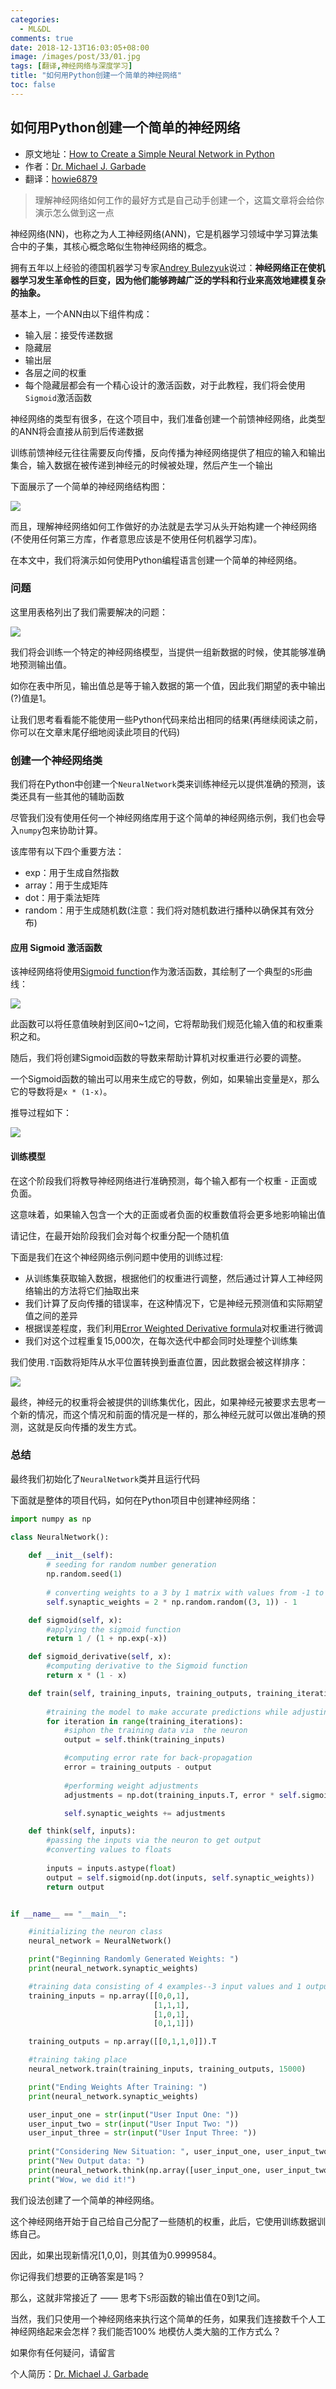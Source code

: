 ```yaml
---
categories:
  - ML&DL
comments: true
date: 2018-12-13T16:03:05+08:00
image: /images/post/33/01.jpg
tags: [翻译,神经网络与深度学习]
title: "如何用Python创建一个简单的神经网络"
toc: false
---
```


## 如何用Python创建一个简单的神经网络

- 原文地址：[How to Create a Simple Neural Network in Python](https://www.kdnuggets.com/2018/10/simple-neural-network-python.html)
- 作者：[Dr. Michael J. Garbade](https://www.linkedin.com/in/garbade)
- 翻译：[howie6879](https://github.com/howie6879)

> 理解神经网络如何工作的最好方式是自己动手创建一个，这篇文章将会给你演示怎么做到这一点

神经网络(NN)，也称之为人工神经网络(ANN)，它是机器学习领域中学习算法集合中的子集，其核心概念略似生物神经网络的概念。

拥有五年以上经验的德国机器学习专家[Andrey Bulezyuk](https://www.education-ecosystem.com/andreybu/REaxr-machine-learning-model-python-sklearn-kera/oPGdP-machine-learning-model-python-sklearn-kera/)说过：**神经网络正在使机器学习发生革命性的巨变，因为他们能够跨越广泛的学科和行业来高效地建模复杂的抽象。**

基本上，一个ANN由以下组件构成：

- 输入层：接受传递数据
- 隐藏层
- 输出层
- 各层之间的权重
- 每个隐藏层都会有一个精心设计的激活函数，对于此教程，我们将会使用`Sigmoid`激活函数

神经网络的类型有很多，在这个项目中，我们准备创建一个前馈神经网络，此类型的ANN将会直接从前到后传递数据

训练前馈神经元往往需要反向传播，反向传播为神经网络提供了相应的输入和输出集合，输入数据在被传递到神经元的时候被处理，然后产生一个输出

下面展示了一个简单的神经网络结构图：

![](https://cdn.jsdelivr.net/gh/howie6879/oss/images/1A5B0640-9C9D-4DE6-B15D-249B9A77DC3E.png)

而且，理解神经网络如何工作做好的办法就是去学习从头开始构建一个神经网络(不使用任何第三方库，作者意思应该是不使用任何机器学习库)。

在本文中，我们将演示如何使用Python编程语言创建一个简单的神经网络。

### 问题

这里用表格列出了我们需要解决的问题：

![](https://cdn.jsdelivr.net/gh/howie6879/oss/images/CD5280AA-A4F7-4994-8AB5-13A5B9E60248.png)

我们将会训练一个特定的神经网络模型，当提供一组新数据的时候，使其能够准确地预测输出值。

如你在表中所见，输出值总是等于输入数据的第一个值，因此我们期望的表中输出(?)值是1。

让我们思考看看能不能使用一些Python代码来给出相同的结果(再继续阅读之前，你可以在文章末尾仔细地阅读此项目的代码)

### 创建一个神经网络类

我们将在Python中创建一个`NeuralNetwork`类来训练神经元以提供准确的预测，该类还具有一些其他的辅助函数

尽管我们没有使用任何一个神经网络库用于这个简单的神经网络示例，我们也会导入`numpy`包来协助计算。

该库带有以下四个重要方法：

- exp：用于生成自然指数
- array：用于生成矩阵
- dot：用于乘法矩阵
- random：用于生成随机数(注意：我们将对随机数进行播种以确保其有效分布)

#### 应用 Sigmoid 激活函数

该神经网络将使用[Sigmoid function](https://en.wikipedia.org/wiki/Sigmoid_function)作为激活函数，其绘制了一个典型的`S`形曲线：

![](https://cdn.jsdelivr.net/gh/howie6879/oss/images/A7595F2F-C760-4FCC-8653-62D3EC408632.png)

此函数可以将任意值映射到区间0~1之间，它将帮助我们规范化输入值的和权重乘积之和。

随后，我们将创建Sigmoid函数的导数来帮助计算机对权重进行必要的调整。

一个Sigmoid函数的输出可以用来生成它的导数，例如，如果输出变量是`X`，那么它的导数将是`x * (1-x)`。

推导过程如下：

![](https://cdn.jsdelivr.net/gh/howie6879/oss/images/112BFD8F-A294-4C1E-BC7A-673D6E3D7BDB.png)

#### 训练模型

在这个阶段我们将教导神经网络进行准确预测，每个输入都有一个权重 - 正面或负面。

这意味着，如果输入包含一个大的正面或者负面的权重数值将会更多地影响输出值

请记住，在最开始阶段我们会对每个权重分配一个随机值

下面是我们在这个神经网络示例问题中使用的训练过程:

- 从训练集获取输入数据，根据他们的权重进行调整，然后通过计算人工神经网络输出的方法将它们抽取出来
- 我们计算了反向传播的错误率，在这种情况下，它是神经元预测值和实际期望值之间的差异
- 根据误差程度，我们利用[Error Weighted Derivative formula](https://en.wikipedia.org/wiki/Backpropagation#Finding_the_derivative_of_the_error)对权重进行微调
- 我们对这个过程重复15,000次，在每次迭代中都会同时处理整个训练集

我们使用`.T`函数将矩阵从水平位置转换到垂直位置，因此数据会被这样排序：

![](https://cdn.jsdelivr.net/gh/howie6879/oss/images/B1600115-CEA5-4729-8025-73D503B485D1.png)

最终，神经元的权重将会被提供的训练集优化，因此，如果神经元被要求去思考一个新的情况，而这个情况和前面的情况是一样的，那么神经元就可以做出准确的预测，这就是反向传播的发生方式。

### 总结

最终我们初始化了`NeuralNetwork`类并且运行代码

下面就是整体的项目代码，如何在Python项目中创建神经网络：

``` python
import numpy as np

class NeuralNetwork():
    
    def __init__(self):
        # seeding for random number generation
        np.random.seed(1)
        
        # converting weights to a 3 by 1 matrix with values from -1 to 1 and mean of 0
        self.synaptic_weights = 2 * np.random.random((3, 1)) - 1

    def sigmoid(self, x):
        #applying the sigmoid function
        return 1 / (1 + np.exp(-x))

    def sigmoid_derivative(self, x):
        #computing derivative to the Sigmoid function
        return x * (1 - x)

    def train(self, training_inputs, training_outputs, training_iterations):
        
        #training the model to make accurate predictions while adjusting weights continually
        for iteration in range(training_iterations):
            #siphon the training data via  the neuron
            output = self.think(training_inputs)

            #computing error rate for back-propagation
            error = training_outputs - output
            
            #performing weight adjustments
            adjustments = np.dot(training_inputs.T, error * self.sigmoid_derivative(output))

            self.synaptic_weights += adjustments

    def think(self, inputs):
        #passing the inputs via the neuron to get output   
        #converting values to floats
        
        inputs = inputs.astype(float)
        output = self.sigmoid(np.dot(inputs, self.synaptic_weights))
        return output


if __name__ == "__main__":

    #initializing the neuron class
    neural_network = NeuralNetwork()

    print("Beginning Randomly Generated Weights: ")
    print(neural_network.synaptic_weights)

    #training data consisting of 4 examples--3 input values and 1 output
    training_inputs = np.array([[0,0,1],
                                [1,1,1],
                                [1,0,1],
                                [0,1,1]])

    training_outputs = np.array([[0,1,1,0]]).T

    #training taking place
    neural_network.train(training_inputs, training_outputs, 15000)

    print("Ending Weights After Training: ")
    print(neural_network.synaptic_weights)

    user_input_one = str(input("User Input One: "))
    user_input_two = str(input("User Input Two: "))
    user_input_three = str(input("User Input Three: "))
    
    print("Considering New Situation: ", user_input_one, user_input_two, user_input_three)
    print("New Output data: ")
    print(neural_network.think(np.array([user_input_one, user_input_two, user_input_three])))
    print("Wow, we did it!")
```

我们设法创建了一个简单的神经网络。

这个神经网络开始于自己给自己分配了一些随机的权重，此后，它使用训练数据训练自己。

因此，如果出现新情况[1,0,0]，则其值为0.9999584。

你记得我们想要的正确答案是1吗？

那么，这就非常接近了 —— 思考下`S`形函数的输出值在0到1之间。

当然，我们只使用一个神经网络来执行这个简单的任务，如果我们连接数千个人工神经网络起来会怎样？我们能否100% 地模仿人类大脑的工作方式么？

如果你有任何疑问，请留言

个人简历：[Dr. Michael J. Garbade](https://www.linkedin.com/in/garbade)